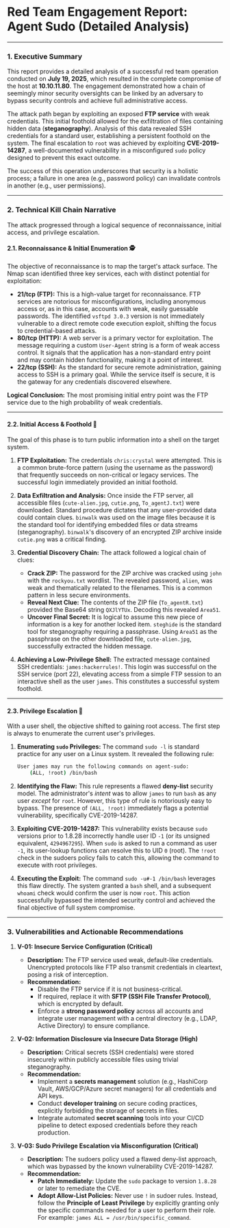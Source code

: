 # Red Team Engagement Report: Agent Sudo (Detailed Analysis)

---

### **1. Executive Summary**

This report provides a detailed analysis of a successful red team operation conducted on **July 19, 2025**, which resulted in the complete compromise of the host at **10.10.11.80**. The engagement demonstrated how a chain of seemingly minor security oversights can be linked by an adversary to bypass security controls and achieve full administrative access.

The attack path began by exploiting an exposed **FTP service** with weak credentials. This initial foothold allowed for the exfiltration of files containing hidden data (**steganography**). Analysis of this data revealed SSH credentials for a standard user, establishing a persistent foothold on the system. The final escalation to `root` was achieved by exploiting **CVE-2019-14287**, a well-documented vulnerability in a misconfigured `sudo` policy designed to prevent this exact outcome.

The success of this operation underscores that security is a holistic process; a failure in one area (e.g., password policy) can invalidate controls in another (e.g., user permissions).

---

### **2. Technical Kill Chain Narrative**

The attack progressed through a logical sequence of reconnaissance, initial access, and privilege escalation.

#### **2.1. Reconnaissance & Initial Enumeration** 🕵️

The objective of reconnaissance is to map the target's attack surface. The Nmap scan identified three key services, each with distinct potential for exploitation:

* **21/tcp (FTP):** This is a high-value target for reconnaissance. FTP services are notorious for misconfigurations, including anonymous access or, as in this case, accounts with weak, easily guessable passwords. The identified `vsftpd 3.0.3` version is not immediately vulnerable to a direct remote code execution exploit, shifting the focus to credential-based attacks.
* **80/tcp (HTTP):** A web server is a primary vector for exploitation. The message requiring a custom `User-Agent` string is a form of weak access control. It signals that the application has a non-standard entry point and may contain hidden functionality, making it a point of interest.
* **22/tcp (SSH):** As the standard for secure remote administration, gaining access to SSH is a primary goal. While the service itself is secure, it is the gateway for any credentials discovered elsewhere.

**Logical Conclusion:** The most promising initial entry point was the FTP service due to the high probability of weak credentials.

---

#### **2.2. Initial Access & Foothold** 🔑

The goal of this phase is to turn public information into a shell on the target system.

1.  **FTP Exploitation:** The credentials `chris:crystal` were attempted. This is a common brute-force pattern (using the username as the password) that frequently succeeds on non-critical or legacy services. The successful login immediately provided an initial foothold.

2.  **Data Exfiltration and Analysis:** Once inside the FTP server, all accessible files (`cute-alien.jpg`, `cutie.png`, `To_agentJ.txt`) were downloaded. Standard procedure dictates that any user-provided data could contain clues. `binwalk` was used on the image files because it is the standard tool for identifying embedded files or data streams (steganography). `binwalk`'s discovery of an encrypted ZIP archive inside `cutie.png` was a critical finding.

3.  **Credential Discovery Chain:** The attack followed a logical chain of clues:
    * **Crack ZIP:** The password for the ZIP archive was cracked using `john` with the `rockyou.txt` wordlist. The revealed password, `alien`, was weak and thematically related to the filenames. This is a common pattern in less secure environments.
    * **Reveal Next Clue:** The contents of the ZIP file (`To_agentR.txt`) provided the Base64 string `QXJlYTUx`. Decoding this revealed `Area51`.
    * **Uncover Final Secret:** It is logical to assume this new piece of information is a key for another locked item. `steghide` is the standard tool for steganography requiring a passphrase. Using `Area51` as the passphrase on the other downloaded file, `cute-alien.jpg`, successfully extracted the hidden message.

4.  **Achieving a Low-Privilege Shell:** The extracted message contained SSH credentials: `james:hackerrules!`. This login was successful on the SSH service (port 22), elevating access from a simple FTP session to an interactive shell as the user `james`. This constitutes a successful system foothold.

---

#### **2.3. Privilege Escalation** 🚀

With a user shell, the objective shifted to gaining root access. The first step is always to enumerate the current user's privileges.

1.  **Enumerating `sudo` Privileges:** The command `sudo -l` is standard practice for any user on a Linux system. It revealed the following rule:
    ```bash
    User james may run the following commands on agent-sudo:
        (ALL, !root) /bin/bash
    ```
2.  **Identifying the Flaw:** This rule represents a flawed **deny-list** security model. The administrator's *intent* was to allow `james` to run `bash` as any user *except* for `root`. However, this type of rule is notoriously easy to bypass. The presence of `(ALL, !root)` immediately flags a potential vulnerability, specifically CVE-2019-14287.

3.  **Exploiting CVE-2019-14287:** This vulnerability exists because `sudo` versions prior to 1.8.28 incorrectly handle user ID `-1` (or its unsigned equivalent, `4294967295`). When `sudo` is asked to run a command as user `-1`, its user-lookup functions can resolve this to UID `0` (root). The `!root` check in the sudoers policy fails to catch this, allowing the command to execute with root privileges.

4.  **Executing the Exploit:** The command `sudo -u#-1 /bin/bash` leverages this flaw directly. The system granted a `bash` shell, and a subsequent `whoami` check would confirm the user is now `root`. This action successfully bypassed the intended security control and achieved the final objective of full system compromise.

---

### **3. Vulnerabilities and Actionable Recommendations**

1.  **V-01: Insecure Service Configuration (Critical)**
    * **Description:** The FTP service used weak, default-like credentials. Unencrypted protocols like FTP also transmit credentials in cleartext, posing a risk of interception.
    * **Recommendation:**
        * Disable the FTP service if it is not business-critical.
        * If required, replace it with **SFTP (SSH File Transfer Protocol)**, which is encrypted by default.
        * Enforce a **strong password policy** across all accounts and integrate user management with a central directory (e.g., LDAP, Active Directory) to ensure compliance.

2.  **V-02: Information Disclosure via Insecure Data Storage (High)**
    * **Description:** Critical secrets (SSH credentials) were stored insecurely within publicly accessible files using trivial steganography.
    * **Recommendation:**
        * Implement a **secrets management** solution (e.g., HashiCorp Vault, AWS/GCP/Azure secret managers) for all credentials and API keys.
        * Conduct **developer training** on secure coding practices, explicitly forbidding the storage of secrets in files.
        * Integrate automated **secret scanning** tools into your CI/CD pipeline to detect exposed credentials before they reach production.

3.  **V-03: Sudo Privilege Escalation via Misconfiguration (Critical)**
    * **Description:** The sudoers policy used a flawed deny-list approach, which was bypassed by the known vulnerability CVE-2019-14287.
    * **Recommendation:**
        * **Patch Immediately:** Update the `sudo` package to version `1.8.28` or later to remediate the CVE.
        * **Adopt Allow-List Policies:** Never use `!` in sudoer rules. Instead, follow the **Principle of Least Privilege** by explicitly granting only the specific commands needed for a user to perform their role. For example: `james ALL = /usr/bin/specific_command`.
